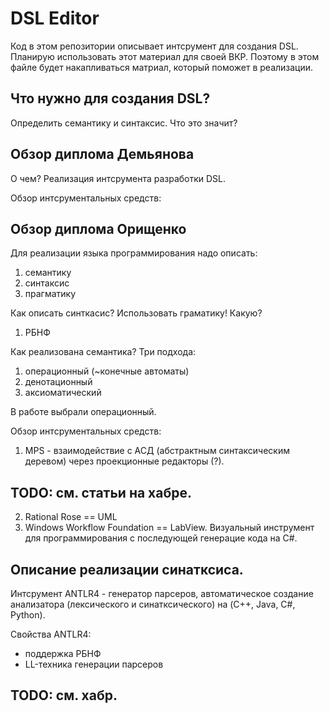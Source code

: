 # DSL Editor
Код в этом репозитории описывает интсрумент для создания DSL.
Планирую использовать этот материал для своей ВКР. Поэтому в этом файле будет накапливаться матриал, который поможет в реализации.

## Что нужно для создания DSL?
Определить семантику и синтаксис. Что это значит?

## Обзор диплома Демьянова
О чем?
Реализация интсрумента разработки DSL.

Обзор интсрументальных средств:

## Обзор диплома Орищенко
Для реализации языка программирования надо описать:
1. семантику
2. синтаксис
3. прагматику

Как описать синткасис?
Использовать граматику!
Какую?
1. РБНФ

Как реализована семантика?
Три подхода:
1. операционный (~конечные автоматы)
2. денотационный
3. аксиоматический

В работе выбрали операционный.

Обзор интсрументальных средств:
1. MPS - взаимодействие с АСД (абстрактным синтаксическим деревом) через проекционные редакторы (?).
## TODO: см. статьи на хабре.

2. Rational Rose == UML 
3. Windows Workflow Foundation == LabView. Визуальный инструмент для программирования с последующей генерацие кода на C#.

## Описание реализации синатксиса.
Интсрумент ANTLR4 - генератор парсеров, автоматическое создание анализатора (лексического и синатксического) на (C++, Java, C#, Python).

Свойства ANTLR4:
* поддержка РБНФ
* LL-техника генерации парсеров 
## TODO: см. хабр.